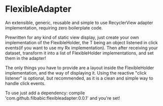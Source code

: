 # FlexibleAdapter
An extensible, generic, reusable and simple to use RecyclerView adapter implementation, requiring zero boilerplate code.

Prewritten for any kind of static view display, just create your own implementation of the FlexibleHolder<T>, the T being
an object listened in click events(if you want to use my Rx implementation). Then after receiving your dataset, transform it
into a list of FlexibleHolder implementations, and set them in the adapter!

The only things you have to provide are a layout inside the FlexibleHolder implementation, and the way of displaying it.
Using the reactive "click listener" is optional, but recommended, as it is a clean and simple way to handle click events.

To use just add a dependency: compile 'com.github.filbabic:flexibleadapter:0.0.1' and you're set!
